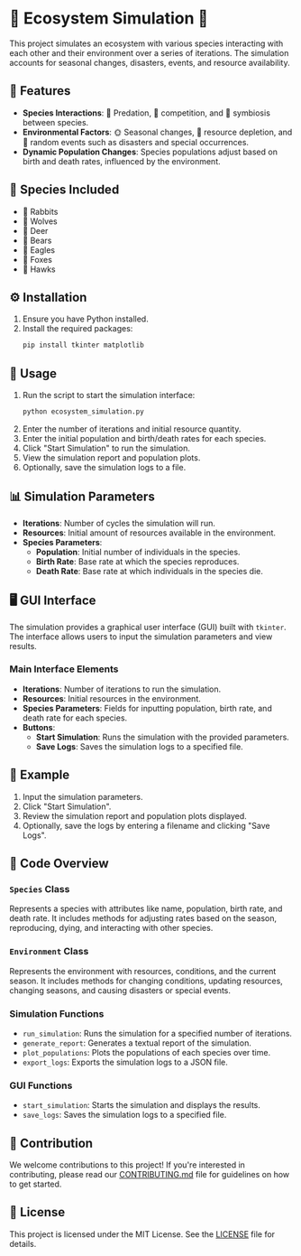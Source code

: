 # 🌿 Ecosystem Simulation 🌿

This project simulates an ecosystem with various species interacting with each other and their environment over a series of iterations. The simulation accounts for seasonal changes, disasters, events, and resource availability.

## 🌟 Features

- **Species Interactions**: 🦅 Predation, 🐺 competition, and 🤝 symbiosis between species.
- **Environmental Factors**: 🌞 Seasonal changes, 🌱 resource depletion, and 🎲 random events such as disasters and special occurrences.
- **Dynamic Population Changes**: Species populations adjust based on birth and death rates, influenced by the environment.

## 🐾 Species Included

- 🐰 Rabbits
- 🐺 Wolves
- 🦌 Deer
- 🐻 Bears
- 🦅 Eagles
- 🦊 Foxes
- 🦅 Hawks

## ⚙️ Installation

1. Ensure you have Python installed.
2. Install the required packages:
    ```sh
    pip install tkinter matplotlib
    ```

## 🚀 Usage

1. Run the script to start the simulation interface:
    ```sh
    python ecosystem_simulation.py
    ```
2. Enter the number of iterations and initial resource quantity.
3. Enter the initial population and birth/death rates for each species.
4. Click "Start Simulation" to run the simulation.
5. View the simulation report and population plots.
6. Optionally, save the simulation logs to a file.

## 📊 Simulation Parameters

- **Iterations**: Number of cycles the simulation will run.
- **Resources**: Initial amount of resources available in the environment.
- **Species Parameters**:
  - **Population**: Initial number of individuals in the species.
  - **Birth Rate**: Base rate at which the species reproduces.
  - **Death Rate**: Base rate at which individuals in the species die.

## 🖥️ GUI Interface

The simulation provides a graphical user interface (GUI) built with `tkinter`. The interface allows users to input the simulation parameters and view results.

### Main Interface Elements

- **Iterations**: Number of iterations to run the simulation.
- **Resources**: Initial resources in the environment.
- **Species Parameters**: Fields for inputting population, birth rate, and death rate for each species.
- **Buttons**:
  - **Start Simulation**: Runs the simulation with the provided parameters.
  - **Save Logs**: Saves the simulation logs to a specified file.

## 🌼 Example

1. Input the simulation parameters.
2. Click "Start Simulation".
3. Review the simulation report and population plots displayed.
4. Optionally, save the logs by entering a filename and clicking "Save Logs".

## 📝 Code Overview

### `Species` Class

Represents a species with attributes like name, population, birth rate, and death rate. It includes methods for adjusting rates based on the season, reproducing, dying, and interacting with other species.

### `Environment` Class

Represents the environment with resources, conditions, and the current season. It includes methods for changing conditions, updating resources, changing seasons, and causing disasters or special events.

### Simulation Functions

- `run_simulation`: Runs the simulation for a specified number of iterations.
- `generate_report`: Generates a textual report of the simulation.
- `plot_populations`: Plots the populations of each species over time.
- `export_logs`: Exports the simulation logs to a JSON file.

### GUI Functions

- `start_simulation`: Starts the simulation and displays the results.
- `save_logs`: Saves the simulation logs to a specified file.

## 🤝 Contribution

We welcome contributions to this project! If you're interested in contributing, please read our [CONTRIBUTING.md](CONTRIBUTING.md) file for guidelines on how to get started.

## 📜 License

This project is licensed under the MIT License. See the [LICENSE](LICENSE) file for details.
